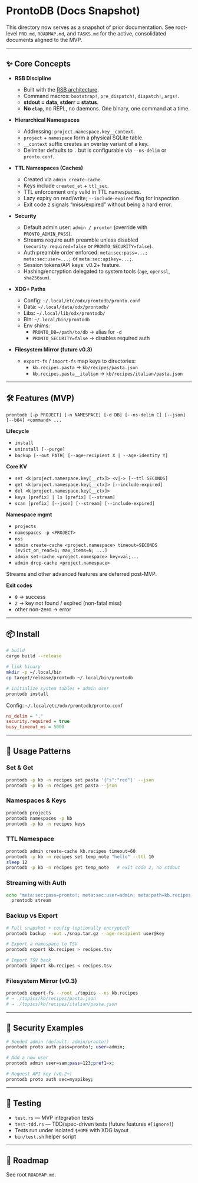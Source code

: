 # ProntoDB (Docs Snapshot)

This directory now serves as a snapshot of prior documentation. See root-level `PRD.md`, `ROADMAP.md`, and `TASKS.md` for the active, consolidated documents aligned to the MVP.

---

## ✨ Core Concepts

- **RSB Discipline**
  - Built with the [RSB architecture](./rsb-architecture.md).
  - Command macros: `bootstrap!`, `pre_dispatch!`, `dispatch!`, `args!`.
  - **stdout = data**, **stderr = status**.
  - **No `clap`**, no REPL, no daemons. One binary, one command at a time.

- **Hierarchical Namespaces**
  - Addressing: `project.namespace.key__context`.
  - `project` + `namespace` form a physical SQLite table.
  - `__context` suffix creates an overlay variant of a key.
  - Delimiter defaults to `.` but is configurable via `--ns-delim` or `pronto.conf`.

- **TTL Namespaces (Caches)**
  - Created via `admin create-cache`.
  - Keys include `created_at` + `ttl_sec`.
  - TTL enforcement only valid in TTL namespaces.
  - Lazy expiry on read/write; `--include-expired` flag for inspection.
  - Exit code `2` signals “miss/expired” without being a hard error.

- **Security**
  - Default admin user: `admin / pronto!` (override with `PRONTO_ADMIN_PASS`).
  - Streams require auth preamble unless disabled (`security.required=false` or `PRONTO_SECURITY=false`).
  - Auth preamble order enforced: `meta:sec:pass=...; meta:sec:user=...;` or `meta:sec:apikey=...;`.
  - Session tokens/API keys: v0.2+ feature.
  - Hashing/encryption delegated to system tools (`age`, `openssl`, `sha256sum`).

- **XDG+ Paths**
  - Config: `~/.local/etc/odx/prontodb/pronto.conf`
  - Data: `~/.local/data/odx/prontodb/`
  - Libs: `~/.local/lib/odx/prontodb/`
  - Bin: `~/.local/bin/prontodb`
  - Env shims:
    - `PRONTO_DB=/path/to/db` → alias for `-d`
    - `PRONTO_SECURITY=false` → disables required auth

- **Filesystem Mirror (future v0.3)**
  - `export-fs` / `import-fs` map keys to directories:
    - `kb.recipes.pasta` → `kb/recipes/pasta.json`
    - `kb.recipes.pasta__italian` → `kb/recipes/italian/pasta.json`

---

## 🛠 Features (MVP)

```
prontodb [-p PROJECT] [-n NAMESPACE] [-d DB] [--ns-delim C] [--json] [--b64] <command> ...
```

**Lifecycle**
- `install`
- `uninstall [--purge]`
- `backup [--out PATH] [--age-recipient X | --age-identity Y]`

**Core KV**
- `set <k|project.namespace.key[__ctx]> <v|-> [--ttl SECONDS]`
- `get <k|project.namespace.key[__ctx]> [--include-expired]`
- `del <k|project.namespace.key[__ctx]>`
- `keys [prefix] | ls [prefix] [--stream]`
- `scan [prefix] [--json] [--stream] [--include-expired]`

**Namespace mgmt**
- `projects`
- `namespaces -p <PROJECT>`
- `nss`
- `admin create-cache <project.namespace> timeout=SECONDS [evict_on_read=1; max_items=N; ...]`
- `admin set-cache <project.namespace> key=val;...`
- `admin drop-cache <project.namespace>`

Streams and other advanced features are deferred post-MVP.

**Exit codes**
- `0` → success
- `2` → key not found / expired (non-fatal miss)
- other non-zero → error

---

## 📦 Install

```bash
# build
cargo build --release

# link binary
mkdir -p ~/.local/bin
cp target/release/prontodb ~/.local/bin/prontodb

# initialize system tables + admin user
prontodb install
```

Config: `~/.local/etc/odx/prontodb/pronto.conf`

```ini
ns_delim = "."
security.required = true
busy_timeout_ms = 5000
```

---

## 📖 Usage Patterns

### Set & Get
```bash
prontodb -p kb -n recipes set pasta '{"s":"red"}' --json
prontodb -p kb -n recipes get pasta --json
```

### Namespaces & Keys
```bash
prontodb projects
prontodb namespaces -p kb
prontodb -p kb -n recipes keys
```

### TTL Namespace
```bash
prontodb admin create-cache kb.recipes timeout=60
prontodb -p kb -n recipes set temp_note "hello" --ttl 10
sleep 12
prontodb -p kb -n recipes get temp_note   # exit code 2, no stdout
```

### Streaming with Auth
```bash
echo "meta:sec:pass=pronto!; meta:sec:user=admin; meta:path=kb.recipes; note=hi;" | \
  prontodb stream
```

### Backup vs Export
```bash
# Full snapshot + config (optionally encrypted)
prontodb backup --out ./snap.tar.gz --age-recipient user@key

# Export a namespace to TSV
prontodb export kb.recipes > recipes.tsv

# Import TSV back
prontodb import kb.recipes < recipes.tsv
```

### Filesystem Mirror (v0.3)
```bash
prontodb export-fs --root ./topics --ns kb.recipes
# → ./topics/kb/recipes/pasta.json
# → ./topics/kb/recipes/italian/pasta.json
```

---

## 🔐 Security Examples
```bash
# Seeded admin (default: admin/pronto!)
prontodb proto auth pass=pronto!; user=admin;

# Add a new user
prontodb admin user=sam;pass=123;pref1=x;

# Request API key (v0.2+)
prontodb proto auth sec=myapikey;
```

---

## 🧪 Testing
- `test.rs` — MVP integration tests
- `test-tdd.rs` — TDD/spec-driven tests (future features `#[ignore]`)
- Tests run under isolated `$HOME` with XDG layout
- `bin/test.sh` helper script

---

## 🚀 Roadmap
See root `ROADMAP.md`.

